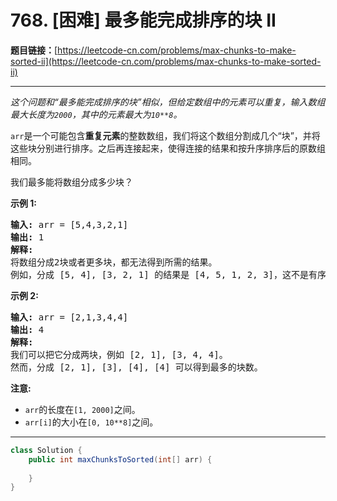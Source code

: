 # 768. [困难] 最多能完成排序的块 II

**题目链接：**[https://leetcode-cn.com/problems/max-chunks-to-make-sorted-ii](https://leetcode-cn.com/problems/max-chunks-to-make-sorted-ii)

---

<div class="content__1Y2H">
 <div class="notranslate">
  <p><em>这个问题和“最多能完成排序的块”相似，但给定数组中的元素可以重复，输入数组最大长度为<code>2000</code>，其中的元素最大为<code>10**8</code>。</em></p> 
  <p><code>arr</code>是一个可能包含<strong>重复元素</strong>的整数数组，我们将这个数组分割成几个“块”，并将这些块分别进行排序。之后再连接起来，使得连接的结果和按升序排序后的原数组相同。</p> 
  <p>我们最多能将数组分成多少块？</p> 
  <p><strong>示例&nbsp;1:</strong></p> 
  <pre class="language-text"><strong>输入:</strong> arr = [5,4,3,2,1]
<strong>输出:</strong> 1
<strong>解释:</strong>
将数组分成2块或者更多块，都无法得到所需的结果。
例如，分成 [5, 4], [3, 2, 1] 的结果是 [4, 5, 1, 2, 3]，这不是有序的数组。 
</pre> 
  <p><strong>示例 2:</strong></p> 
  <pre class="language-text"><strong>输入:</strong> arr = [2,1,3,4,4]
<strong>输出:</strong> 4
<strong>解释:</strong>
我们可以把它分成两块，例如 [2, 1], [3, 4, 4]。
然而，分成 [2, 1], [3], [4], [4] 可以得到最多的块数。 
</pre> 
  <p><strong>注意:</strong></p> 
  <ul> 
   <li><code>arr</code>的长度在<code>[1, 2000]</code>之间。</li> 
   <li><code>arr[i]</code>的大小在<code>[0, 10**8]</code>之间。</li> 
  </ul> 
 </div>
</div>

---

```java
class Solution {
    public int maxChunksToSorted(int[] arr) {
        
    }
}
```